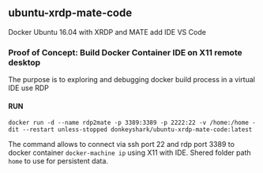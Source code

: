 ## ubuntu-xrdp-mate-code
Docker Ubuntu 16.04 with XRDP and MATE add IDE VS Code
### Proof of Concept: Build Docker Container IDE on X11 remote desktop
The purpose is to exploring and debugging docker build process in a virtual IDE use RDP

#### RUN
```docker run -d --name rdp2mate -p 3389:3389 -p 2222:22 -v /home:/home -dit --restart unless-stopped donkeyshark/ubuntu-xrdp-mate-code:latest```

The command allows to connect via ssh port 22 and rdp port 3389 to docker container `docker-machine ip` using X11 with IDE. Shered folder path `home` to use for persistent data.
